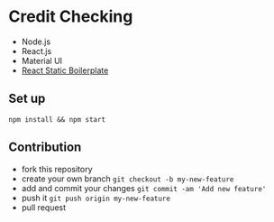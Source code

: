# Credit Checking

- Node.js
- React.js
- Material UI
- [React Static Boilerplate](https://github.com/koistya/react-static-boilerplate)

## Set up

```
npm install && npm start
```

## Contribution
- fork this repository
- create your own branch `git checkout -b my-new-feature`
- add and commit your changes `git commit -am 'Add new feature'`
- push it `git push origin my-new-feature`
- pull request
